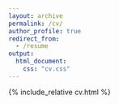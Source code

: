 ```yaml
---
layout: archive
permalink: /cv/
author_profile: true
redirect_from:
  - /resume
output:
  html_document:
    css: "cv.css"
---
```

{% include_relative cv.html %}

<!-- 
"C:\Program Files\wkhtmltopdf\bin\wkhtmltopdf.exe" cv.html Sepand_Soltani_cv.pdf 
-->